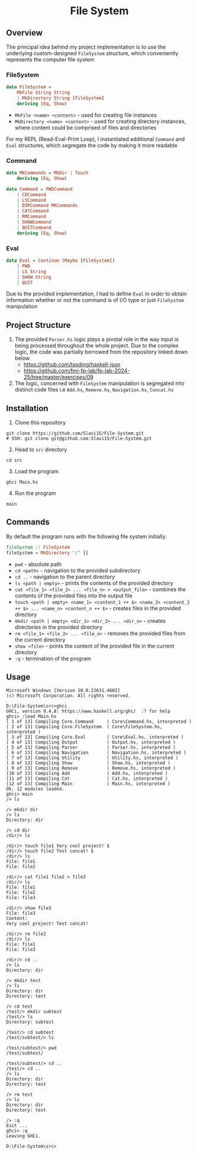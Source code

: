 <h1 align="center">File System</h1>

## Overview

The principal idea behind my project implementation is to use the underlying custom-designed `FileSystem` structure, which conveniently represents the computer file system

### FileSystem

```haskell
data FileSystem =
    MkFile String String 
    | MkDirectory String [FileSystem]
    deriving (Eq, Show)
```

- `MkFile <name> <content>` - used for creating file instances
- `MkDirectory <name> <content>` - used for creating directory instances, where content could be comprised of files and directories

For my REPL (Read-Eval-Print Loop), I instantiated additional `Command` and `Eval` structures, which segregate the code by making it more readable

### Command

```haskell
data MKCommands = MkDir | Touch
    deriving (Eq, Show)

data Command = PWDCommand 
    | CDCommand 
    | LSCommand 
    | DIRCommand MKCommands
    | CATCommand 
    | RMCommand
    | SHOWCommand
    | QUITCommand
    deriving (Eq, Show)
```

### Eval

```haskell
data Eval = Continue (Maybe [FileSystem])
    | PWD
    | LS String
    | SHOW String
    | QUIT
```

Due to the provided implementation, I had to define `Eval` in order to obtain information whether or not the command is of I/O type or just `FileSystem` manipulation

## Project Structure

1. The provided `Parser.hs` logic plays a pivotal role in the way input is being processed throughout the whole project. Due to the complex logic, the code was partially borrowed from the repository linked down below
   - https://github.com/tsoding/haskell-json
   - https://github.com/fmi-fp-lab/fp-lab-2024-25/tree/master/exercises/09
2. The logic, concerned with `FileSystem` manipulation is segregated into distinct code files i.e `Add.hs`, `Remove.hs`, `Navigation.hs`, `Concat.hs`

## Installation

1. Clone this repository

```console
git clone https://github.com/Slavi15/File-System.git
# SSH: git clone git@github.com:Slavi15/File-System.git
```

2. Head to `src` directory

```console
cd src
```

3. Load the program

```console
ghci Main.hs
```

4. Run the program

```console
main
```

## Commands

By default the program runs with the following file system initially:

```haskell
fileSystem :: FileSystem
fileSystem = MkDirectory "/" []
```

- `pwd` - absolute path
- `cd <path>` - navigation to the provided subdirectory
- `cd ..` - navigation to the parent directory
- `ls <path | empty>` - prints the contents of the provided directory
- `cat <file_1> <file_2> ... <file_n> > <output_file>` - combines the contents of the provided files into the output file
- `touch <path | empty> <name_1> <content_1 ++ $> <name_2> <content_2 ++ $> ... <name_n> <content_n ++ $>` - creates files in the provided directory
- `mkdir <path | empty> <dir_1> <dir_2> ... <dir_n>` - creates directories in the provided directory
- `rm <file_1> <file_2> ... <file_n>` - removes the provided files from the current directory
- `show <file>` - prints the content of the provided file in the current directory
- `:q` - termination of the program

## Usage

```console
Microsoft Windows [Version 10.0.22631.4602]
(c) Microsoft Corporation. All rights reserved.

D:\File-System\src>ghci
GHCi, version 9.4.8: https://www.haskell.org/ghc/  :? for help
ghci> :load Main.hs
[ 1 of 13] Compiling Core.Command     ( Core\Command.hs, interpreted )
[ 2 of 13] Compiling Core.FileSystem  ( Core\FileSystem.hs, interpreted )
[ 3 of 13] Compiling Core.Eval        ( Core\Eval.hs, interpreted )
[ 4 of 13] Compiling Output           ( Output.hs, interpreted )
[ 5 of 13] Compiling Parser           ( Parser.hs, interpreted )
[ 6 of 13] Compiling Navigation       ( Navigation.hs, interpreted )
[ 7 of 13] Compiling Utility          ( Utility.hs, interpreted )
[ 8 of 13] Compiling Show             ( Show.hs, interpreted )
[ 9 of 13] Compiling Remove           ( Remove.hs, interpreted )
[10 of 13] Compiling Add              ( Add.hs, interpreted )
[11 of 13] Compiling Cat              ( Cat.hs, interpreted )
[12 of 13] Compiling Main             ( Main.hs, interpreted )
Ok, 12 modules loaded.
ghci> main
/> ls

/> mkdir dir
/> ls
Directory: dir

/> cd dir
/dir/> ls

/dir/> touch file1 Very cool project! $
/dir/> touch file2 Test concat! $
/dir/> ls
File: file1
File: file2

/dir/> cat file1 file2 > file3
/dir/> ls
File: file1
File: file2
File: file3

/dir/> show file3
File: file3
Content:
Very cool project! Test concat!

/dir/> rm file2
/dir/> ls
File: file1
File: file3

/dir/> cd ..
/> ls
Directory: dir

/> mkdir test
/> ls
Directory: dir
Directory: test

/> cd test
/test/> mkdir subtest
/test/> ls
Directory: subtest

/test/> cd subtest
/test/subtest/> ls

/test/subtest/> pwd
/test/subtest/

/test/subtest/> cd ..
/test/> cd ..
/> ls
Directory: dir
Directory: test

/> rm test
/> ls
Directory: dir
Directory: test

/> :q
Exit ...
ghci> :q
Leaving GHCi.

D:\File-System\src>
```